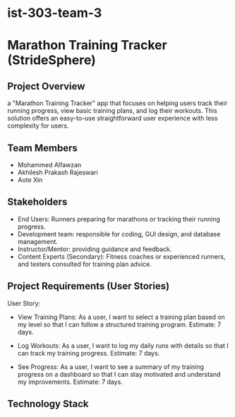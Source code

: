 # ist-303-team-3
# Marathon Training Tracker (StrideSphere)

## Project Overview
a "Marathon Training Tracker" app that focuses on helping users track their running progress, view basic training plans, and log their workouts. This solution offers an easy-to-use straightforward user experience with less complexity for users.

## Team Members
- Mohammed Alfawzan
- Akhilesh Prakash Rajeswari
- Aote Xin

## Stakeholders
- End Users: Runners preparing for marathons or tracking their running progress.
- Development team: responsible for coding, GUI design, and database management.
- Instructor/Mentor: providing guidance and feedback.
- Content Experts (Secondary): Fitness coaches or experienced runners, and testers consulted for training plan advice.

## Project Requirements (User Stories)
User Story:
-	View Training Plans:
As a user, I want to select a training plan based on my level so that I can follow a structured training program.
Estimate: 7 days.

-	Log Workouts:
As a user, I want to log my daily runs with details so that I can track my training progress.
Estimate: 7 days.

-	See Progress:
As a user, I want to see a summary of my training progress on a dashboard so that I can stay motivated and understand my improvements.
Estimate: 7 days.

## Technology Stack
